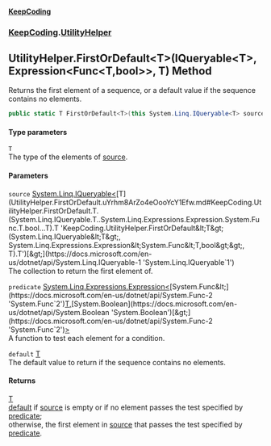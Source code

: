 #### [KeepCoding](index.md 'index')
### [KeepCoding](KeepCoding.md 'KeepCoding').[UtilityHelper](UtilityHelper.md 'KeepCoding.UtilityHelper')
## UtilityHelper.FirstOrDefault&lt;T&gt;(IQueryable&lt;T&gt;, Expression&lt;Func&lt;T,bool&gt;&gt;, T) Method
Returns the first element of a sequence, or a default value if the sequence contains no elements.  
```csharp
public static T FirstOrDefault<T>(this System.Linq.IQueryable<T> source, System.Linq.Expressions.Expression<System.Func<T,bool>> predicate, T @default);
```
#### Type parameters
<a name='KeepCoding.UtilityHelper.FirstOrDefault.T.(System.Linq.IQueryable.T..System.Linq.Expressions.Expression.System.Func.T.bool...T).T'></a>
`T`  
The type of the elements of [source](UtilityHelper.FirstOrDefault.uYrhm8ArZo4eOooYcY1Efw.md#KeepCoding.UtilityHelper.FirstOrDefault.T.(System.Linq.IQueryable.T..System.Linq.Expressions.Expression.System.Func.T.bool...T).source 'KeepCoding.UtilityHelper.FirstOrDefault&lt;T&gt;(System.Linq.IQueryable&lt;T&gt;, System.Linq.Expressions.Expression&lt;System.Func&lt;T,bool&gt;&gt;, T).source').
  
#### Parameters
<a name='KeepCoding.UtilityHelper.FirstOrDefault.T.(System.Linq.IQueryable.T..System.Linq.Expressions.Expression.System.Func.T.bool...T).source'></a>
`source` [System.Linq.IQueryable&lt;](https://docs.microsoft.com/en-us/dotnet/api/System.Linq.IQueryable-1 'System.Linq.IQueryable`1')[T](UtilityHelper.FirstOrDefault.uYrhm8ArZo4eOooYcY1Efw.md#KeepCoding.UtilityHelper.FirstOrDefault.T.(System.Linq.IQueryable.T..System.Linq.Expressions.Expression.System.Func.T.bool...T).T 'KeepCoding.UtilityHelper.FirstOrDefault&lt;T&gt;(System.Linq.IQueryable&lt;T&gt;, System.Linq.Expressions.Expression&lt;System.Func&lt;T,bool&gt;&gt;, T).T')[&gt;](https://docs.microsoft.com/en-us/dotnet/api/System.Linq.IQueryable-1 'System.Linq.IQueryable`1')  
The collection to return the first element of.
  
<a name='KeepCoding.UtilityHelper.FirstOrDefault.T.(System.Linq.IQueryable.T..System.Linq.Expressions.Expression.System.Func.T.bool...T).predicate'></a>
`predicate` [System.Linq.Expressions.Expression&lt;](https://docs.microsoft.com/en-us/dotnet/api/System.Linq.Expressions.Expression-1 'System.Linq.Expressions.Expression`1')[System.Func&lt;](https://docs.microsoft.com/en-us/dotnet/api/System.Func-2 'System.Func`2')[T](UtilityHelper.FirstOrDefault.uYrhm8ArZo4eOooYcY1Efw.md#KeepCoding.UtilityHelper.FirstOrDefault.T.(System.Linq.IQueryable.T..System.Linq.Expressions.Expression.System.Func.T.bool...T).T 'KeepCoding.UtilityHelper.FirstOrDefault&lt;T&gt;(System.Linq.IQueryable&lt;T&gt;, System.Linq.Expressions.Expression&lt;System.Func&lt;T,bool&gt;&gt;, T).T')[,](https://docs.microsoft.com/en-us/dotnet/api/System.Func-2 'System.Func`2')[System.Boolean](https://docs.microsoft.com/en-us/dotnet/api/System.Boolean 'System.Boolean')[&gt;](https://docs.microsoft.com/en-us/dotnet/api/System.Func-2 'System.Func`2')[&gt;](https://docs.microsoft.com/en-us/dotnet/api/System.Linq.Expressions.Expression-1 'System.Linq.Expressions.Expression`1')  
A function to test each element for a condition.
  
<a name='KeepCoding.UtilityHelper.FirstOrDefault.T.(System.Linq.IQueryable.T..System.Linq.Expressions.Expression.System.Func.T.bool...T).default'></a>
`default` [T](UtilityHelper.FirstOrDefault.uYrhm8ArZo4eOooYcY1Efw.md#KeepCoding.UtilityHelper.FirstOrDefault.T.(System.Linq.IQueryable.T..System.Linq.Expressions.Expression.System.Func.T.bool...T).T 'KeepCoding.UtilityHelper.FirstOrDefault&lt;T&gt;(System.Linq.IQueryable&lt;T&gt;, System.Linq.Expressions.Expression&lt;System.Func&lt;T,bool&gt;&gt;, T).T')  
The default value to return if the sequence contains no elements.
  
#### Returns
[T](UtilityHelper.FirstOrDefault.uYrhm8ArZo4eOooYcY1Efw.md#KeepCoding.UtilityHelper.FirstOrDefault.T.(System.Linq.IQueryable.T..System.Linq.Expressions.Expression.System.Func.T.bool...T).T 'KeepCoding.UtilityHelper.FirstOrDefault&lt;T&gt;(System.Linq.IQueryable&lt;T&gt;, System.Linq.Expressions.Expression&lt;System.Func&lt;T,bool&gt;&gt;, T).T')  
[default](UtilityHelper.FirstOrDefault.uYrhm8ArZo4eOooYcY1Efw.md#KeepCoding.UtilityHelper.FirstOrDefault.T.(System.Linq.IQueryable.T..System.Linq.Expressions.Expression.System.Func.T.bool...T).default 'KeepCoding.UtilityHelper.FirstOrDefault&lt;T&gt;(System.Linq.IQueryable&lt;T&gt;, System.Linq.Expressions.Expression&lt;System.Func&lt;T,bool&gt;&gt;, T).default') if [source](UtilityHelper.FirstOrDefault.uYrhm8ArZo4eOooYcY1Efw.md#KeepCoding.UtilityHelper.FirstOrDefault.T.(System.Linq.IQueryable.T..System.Linq.Expressions.Expression.System.Func.T.bool...T).source 'KeepCoding.UtilityHelper.FirstOrDefault&lt;T&gt;(System.Linq.IQueryable&lt;T&gt;, System.Linq.Expressions.Expression&lt;System.Func&lt;T,bool&gt;&gt;, T).source') is empty or if no element passes the test specified by [predicate](UtilityHelper.FirstOrDefault.uYrhm8ArZo4eOooYcY1Efw.md#KeepCoding.UtilityHelper.FirstOrDefault.T.(System.Linq.IQueryable.T..System.Linq.Expressions.Expression.System.Func.T.bool...T).predicate 'KeepCoding.UtilityHelper.FirstOrDefault&lt;T&gt;(System.Linq.IQueryable&lt;T&gt;, System.Linq.Expressions.Expression&lt;System.Func&lt;T,bool&gt;&gt;, T).predicate');  
            otherwise, the first element in [source](UtilityHelper.FirstOrDefault.uYrhm8ArZo4eOooYcY1Efw.md#KeepCoding.UtilityHelper.FirstOrDefault.T.(System.Linq.IQueryable.T..System.Linq.Expressions.Expression.System.Func.T.bool...T).source 'KeepCoding.UtilityHelper.FirstOrDefault&lt;T&gt;(System.Linq.IQueryable&lt;T&gt;, System.Linq.Expressions.Expression&lt;System.Func&lt;T,bool&gt;&gt;, T).source') that passes the test specified by [predicate](UtilityHelper.FirstOrDefault.uYrhm8ArZo4eOooYcY1Efw.md#KeepCoding.UtilityHelper.FirstOrDefault.T.(System.Linq.IQueryable.T..System.Linq.Expressions.Expression.System.Func.T.bool...T).predicate 'KeepCoding.UtilityHelper.FirstOrDefault&lt;T&gt;(System.Linq.IQueryable&lt;T&gt;, System.Linq.Expressions.Expression&lt;System.Func&lt;T,bool&gt;&gt;, T).predicate').
